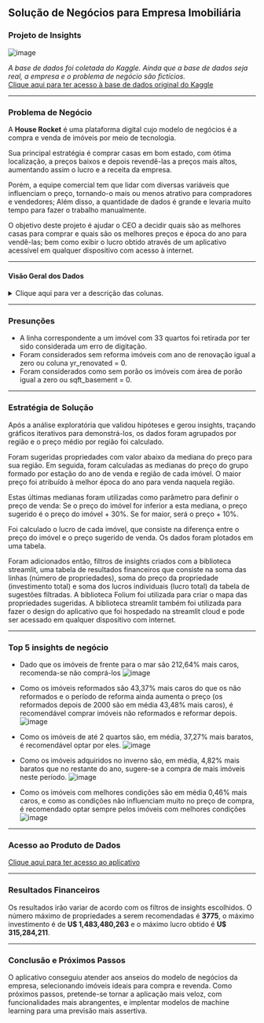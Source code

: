 ## Solução de Negócios para Empresa Imobiliária

### Projeto de Insights 

![image](image/logo.jpg)

*A base de dados foi coletada do Kaggle. Ainda que a base de dados seja real, a empresa e o problema de negócio são fictícios.*  
 [Clique aqui para ter acesso à base de dados original do Kaggle](https://www.kaggle.com/datasets/harlfoxem/housesalesprediction) 


------------------
### Problema de Negócio

A **House Rocket** é uma plataforma digital cujo modelo de negócios é a compra e venda de imóveis por meio de tecnologia.

Sua principal estratégia é comprar casas em bom estado, com ótima localização, a preços baixos e depois revendê-las a preços mais altos, aumentando assim o lucro e a receita da empresa.

Porém, a equipe comercial tem que lidar com diversas variáveis que influenciam o preço, tornando-o mais ou menos atrativo para compradores e vendedores; Além disso, a quantidade de dados é grande e levaria muito tempo para fazer o trabalho manualmente.

O objetivo deste projeto é ajudar o CEO a decidir quais são as melhores casas para comprar e quais são os melhores preços e época do ano para vendê-las; bem como exibir o lucro obtido através de um aplicativo acessível em qualquer dispositivo com acesso à internet. 
 
--------------------------
#### Visão Geral dos Dados 
<details>
  <summary>Clique aqui para ver a descrição das colunas.</summary>
  
|Atributo 	                        |Definição |
| :---                            |     :---          |
|id 	                            | ID exclusivo de cada propriedade no banco de dados |
|date 	                          | Data de venda do imóvel|
|price 	                          | Preço de venda do imóvel|
|bathroms 	                      | Número de banheiros. Onde 0,5 representa um quarto com banheiro, mas sem chuveiro; 0,75 representa um banheiro que contém pia, vaso sanitário, chuveiro ou banheira. Um banheiro completo tem tradicionalmente uma pia, uma privada, um chuveiro e uma banheira
|sqft_living                      |	Metragem quadrada (em pés) do espaço interior do imóvel |
|sqft_lot                         |	Metragem quadrada do espaço de terra|
|floors                           |	Número de andares do imóvel|
|waterfront                       |	Coluna que representa se o imóvel tem ou não vista mar/lago. 0 representa sem vista para a água e 1 representa vista para a água |
|view                             |	Índice de 0 a 4 de quão boa é a vista do imóvel. 0 é a pior vista e 4 é a melhor vista|
|condition                        |	Índice de 1 a 5 na condição (usado) do imóvel. 1 é a pior condição e 5 é a melhor |
|grade                            |	Índice de 1 a 13 na condição de construção e projeto do imóvel. 1 é a pior nota e 13 é a melhor nota |
|sqft_above                       |	Metragem quadrada (em pés) do espaço interior do imóvel acima do nível do solo|
|sqft_basement                    |	Metragem quadrada (em pés) do espaço interno da propriedade abaixo do nível do solo (porão)|
|yr_built 	                      | Ano em que o imóvel foi construído|
|yr_renovated 	                  | Ano da última reforma do imóvel|
|zipcode                          |	Código postal da propriedade|
|lat                              |	Ponto de latitude da propriedade|
|long                             |	Ponto de longitude da propriedade|
|sqft_living15                    |	Metragem quadrada (em pés) do espaço interior para os 15 vizinhos mais próximos|
|sqft_lot15                       |	A metragem quadrada (em pés) do terreno (lotes vazios) dos 15 vizinhos mais próximos | 
</details>

--------------------------

### Presunções


* A linha correspondente a um imóvel com 33 quartos foi retirada por ter sido considerada um erro de digitação.
* Foram considerados sem reforma imóveis com ano de renovação igual a zero ou coluna yr_renovated = 0.
* Foram considerados como sem porão os imóveis com área de porão igual a zero ou sqft_basement = 0.

--------------------------

### Estratégia de Solução

Após a análise exploratória que validou hipóteses e gerou insights, traçando gráficos iterativos para demonstrá-los, os dados foram agrupados por região e o preço médio por região foi calculado. 

Foram sugeridas propriedades com valor abaixo da mediana do preço para sua região. Em seguida, foram calculadas as medianas do preço do grupo formado por estação do ano de venda e região de cada imóvel. O maior preço foi atribuído à melhor época do ano para venda naquela região.

Estas últimas medianas foram utilizadas como parâmetro para definir o preço de venda: Se o preço do imóvel for inferior a esta mediana, o preço sugerido é o preço do imóvel + 30%. Se for maior, será o preço + 10%. 

Foi calculado o lucro de cada imóvel, que consiste na diferença entre o preço do imóvel e o preço sugerido de venda. Os dados foram plotados em uma tabela.

Foram adicionados então, filtros de insights criados com a biblioteca streamlit, uma tabela de resultados financeiros que consiste na soma das linhas (número de propriedades), soma do preço da propriedade (investimento total) e soma dos lucros individuais (lucro total) da tabela de sugestões filtradas. A biblioteca Folium foi utilizada para criar o mapa das propriedades sugeridas. A biblioteca streamlit também foi utilizada para fazer o design do aplicativo que foi hospedado na streamlit cloud e pode ser acessado em qualquer dispositivo com internet. 

--------------------------

### Top 5 insights de negócio

* Dado que os imóveis de frente para o mar são 212,64% mais caros, recomenda-se não comprá-los 
![image](image/h1.jpg)

* Como os imóveis reformados são 43,37% mais caros do que os não reformados e o período de reforma ainda aumenta o preço (os reformados depois de 2000 são em média 43,48% mais caros), é recomendável comprar imóveis não reformados e reformar depois.
![image](image/h2.jpg)

* Como os imóveis de até 2 quartos são, em média, 37,27% mais baratos, é recomendável optar por eles.
![image](image/h3.jpg)

* Como os imóveis adquiridos no inverno são, em média, 4,82% mais baratos que no restante do ano, sugere-se a compra de mais imóveis neste período.
![image](image/h4.jpg)

* Como os imóveis com melhores condições são em média 0,46% mais caros, e como as condições não influenciam muito no preço de compra, é recomendado optar sempre pelos imóveis com melhores condições
![image](image/h5.jpg)
--------------------------

### Acesso ao Produto de Dados 

 [Clique aqui para ter acesso ao aplicativo](https://dsdefreitas-house-rocket-insights-insights-project-app-nrslnt.streamlit.app/)  

 --------------------------

### Resultados Financeiros

Os resultados irão variar de acordo com os filtros de insights escolhidos. O número máximo de propriedades a serem recomendadas é **3775**, o máximo investimento é de **U\$ 1,483,480,263** e o máximo lucro obtido é **U\$ 315,284,211**.
 
--------------------------

### Conclusão e Próximos Passos

O aplicativo conseguiu atender aos anseios do modelo de negócios da empresa, selecionando imóveis ideais para compra e revenda. Como próximos passos, pretende-se tornar a aplicação mais veloz, com funcionalidades mais abrangentes, e implentar modelos de machine learning para uma previsão mais assertiva.




